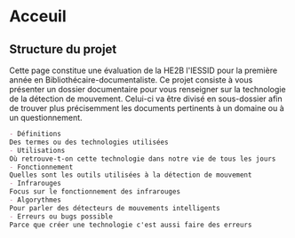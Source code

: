 # Acceuil

## Structure du projet
Cette page constitue une évaluation de la HE2B l'IESSID pour la première année en Bibliothécaire-documentaliste.
Ce projet consiste à vous présenter un dossier documentaire pour vous renseigner sur la technologie de la 
détection de mouvement. Celui-ci va être divisé en sous-dossier afin de trouver plus précisemment les documents pertinents à un domaine ou à un questionnement.

```markdown
- Définitions
Des termes ou des technologies utilisées
- Utilisations
Où retrouve-t-on cette technologie dans notre vie de tous les jours
- Fonctionnement
Quelles sont les outils utilisées à la détection de mouvement
- Infrarouges
Focus sur le fonctionnement des infrarouges
- Algorythmes
Pour parler des détecteurs de mouvements intelligents
- Erreurs ou bugs possible
Parce que créer une technologie c'est aussi faire des erreurs
```

